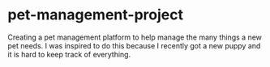 # pet-management-project
Creating a pet management platform to help manage the many things a new pet needs. I was inspired to do this because I recently got a new puppy and it is hard to keep track of everything.
